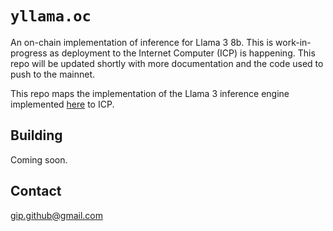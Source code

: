 # `yllama.oc`

An on-chain implementation of inference for Llama 3 8b. This is work-in-progress as deployment to the Internet Computer (ICP) is happening. This repo will be updated shortly with more documentation and the code used to push to the mainnet.

This repo maps the implementation of the Llama 3 inference engine implemented [here](https://github.com/gip/yllama.rs) to ICP.

## Building

Coming soon.

## Contact

gip.github@gmail.com
